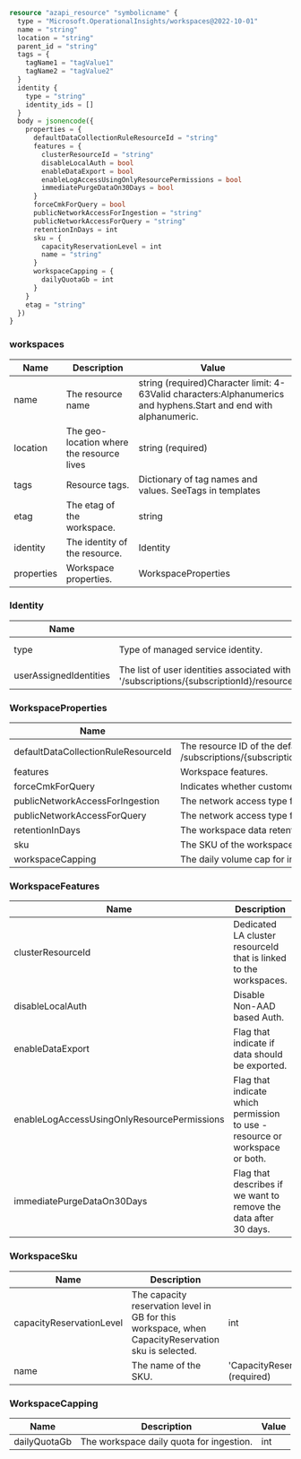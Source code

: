 ```terraform
resource "azapi_resource" "symbolicname" {
  type = "Microsoft.OperationalInsights/workspaces@2022-10-01"
  name = "string"
  location = "string"
  parent_id = "string"
  tags = {
    tagName1 = "tagValue1"
    tagName2 = "tagValue2"
  }
  identity {
    type = "string"
    identity_ids = []
  }
  body = jsonencode({
    properties = {
      defaultDataCollectionRuleResourceId = "string"
      features = {
        clusterResourceId = "string"
        disableLocalAuth = bool
        enableDataExport = bool
        enableLogAccessUsingOnlyResourcePermissions = bool
        immediatePurgeDataOn30Days = bool
      }
      forceCmkForQuery = bool
      publicNetworkAccessForIngestion = "string"
      publicNetworkAccessForQuery = "string"
      retentionInDays = int
      sku = {
        capacityReservationLevel = int
        name = "string"
      }
      workspaceCapping = {
        dailyQuotaGb = int
      }
    }
    etag = "string"
  })
}

```

### workspaces

| Name | Description | Value |
|-|-|-|
| name | The resource name | string (required)Character limit: 4-63Valid characters:Alphanumerics and hyphens.Start and end with alphanumeric. |
| location | The geo-location where the resource lives | string (required) |
| tags | Resource tags. | Dictionary of tag names and values. SeeTags in templates |
| etag | The etag of the workspace. | string |
| identity | The identity of the resource. | Identity |
| properties | Workspace properties. | WorkspaceProperties |


### Identity

| Name | Description | Value |
|-|-|-|
| type | Type of managed service identity. | 'None''SystemAssigned''UserAssigned' (required) |
| userAssignedIdentities | The list of user identities associated with the resource. The user identity dictionary key references will be ARM resource ids in the form: '/subscriptions/{subscriptionId}/resourceGroups/{resourceGroupName}/providers/Microsoft.ManagedIdentity/userAssignedIdentities/{identityName}'. | object |


### WorkspaceProperties

| Name | Description | Value |
|-|-|-|
| defaultDataCollectionRuleResourceId | The resource ID of the default Data Collection Rule to use for this workspace. Expected format is - /subscriptions/{subscriptionId}/resourceGroups/{resourceGroupName}/providers/Microsoft.Insights/dataCollectionRules/{dcrName}. | string |
| features | Workspace features. | WorkspaceFeatures |
| forceCmkForQuery | Indicates whether customer managed storage is mandatory for query management. | bool |
| publicNetworkAccessForIngestion | The network access type for accessing Log Analytics ingestion. | 'Disabled''Enabled' |
| publicNetworkAccessForQuery | The network access type for accessing Log Analytics query. | 'Disabled''Enabled' |
| retentionInDays | The workspace data retention in days. Allowed values are per pricing plan. See pricing tiers documentation for details. | int |
| sku | The SKU of the workspace. | WorkspaceSku |
| workspaceCapping | The daily volume cap for ingestion. | WorkspaceCapping |


### WorkspaceFeatures

| Name | Description | Value |
|-|-|-|
| clusterResourceId | Dedicated LA cluster resourceId that is linked to the workspaces. | string |
| disableLocalAuth | Disable Non-AAD based Auth. | bool |
| enableDataExport | Flag that indicate if data should be exported. | bool |
| enableLogAccessUsingOnlyResourcePermissions | Flag that indicate which permission to use - resource or workspace or both. | bool |
| immediatePurgeDataOn30Days | Flag that describes if we want to remove the data after 30 days. | bool |


### WorkspaceSku

| Name | Description | Value |
|-|-|-|
| capacityReservationLevel | The capacity reservation level in GB for this workspace, when CapacityReservation sku is selected. | int |
| name | The name of the SKU. | 'CapacityReservation''Free''LACluster''PerGB2018''PerNode''Premium''Standalone''Standard' (required) |


### WorkspaceCapping

| Name | Description | Value |
|-|-|-|
| dailyQuotaGb | The workspace daily quota for ingestion. | int |


